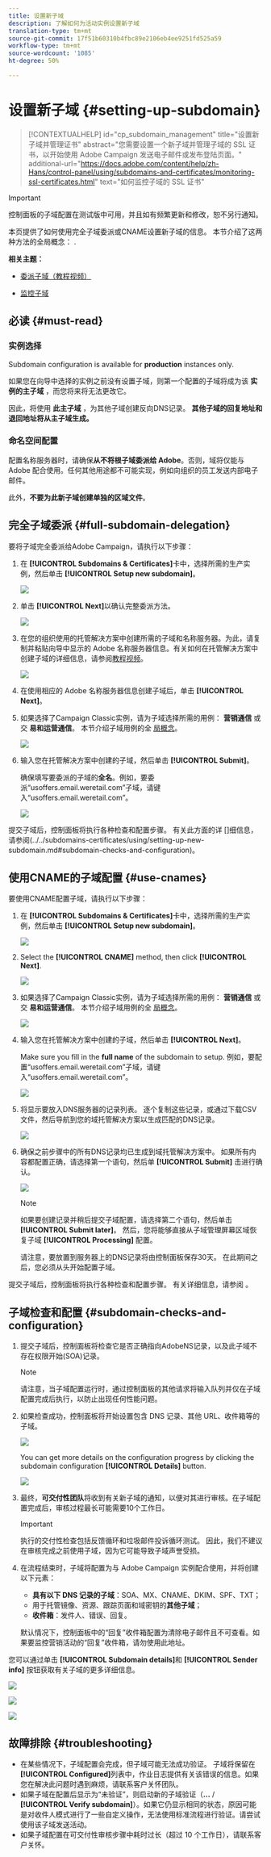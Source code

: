 ```yaml
---
title: 设置新子域
description: 了解如何为活动实例设置新子域
translation-type: tm+mt
source-git-commit: 17f51b60310b4fbc89e2106eb4ee9251fd525a59
workflow-type: tm+mt
source-wordcount: '1085'
ht-degree: 50%

---
```



# 设置新子域 {#setting-up-subdomain}

>[!CONTEXTUALHELP]
>id="cp_subdomain_management"
>title="设置新子域并管理证书"
>abstract="您需要设置一个新子域并管理子域的 SSL 证书，以开始使用 Adobe Campaign 发送电子邮件或发布登陆页面。"
>additional-url="https://docs.adobe.com/content/help/zh-Hans/control-panel/using/subdomains-and-certificates/monitoring-ssl-certificates.html" text="如何监控子域的 SSL 证书"

>[!IMPORTANT]
>
>控制面板的子域配置在测试版中可用，并且如有频繁更新和修改，恕不另行通知。

本页提供了如何使用完全子域委派或CNAME设置新子域的信息。 本节介绍了这两种方法的全局概念： [](../../subdomains-certificates/using/subdomains-branding.md).

**相关主题：**

* [委派子域（教程视频）](https://docs.adobe.com/content/help/en/campaign-learn/campaign-standard-tutorials/administrating/control-panel/subdomain-delegation.html)

* [监控子域](../../subdomains-certificates/using/monitoring-subdomains.md)

## 必读 {#must-read}

### 实例选择

Subdomain configuration is available for **production** instances only.

如果您在向导中选择的实例之前没有设置子域，则第一个配置的子域将成为该 **实例的主子域** ，而您将来将无法更改它。

因此，将使用 **此主子域** ，为其他子域创建反向DNS记录。 **其他子域的回复地址和退回地址将从主子域生成。**

### 命名空间配置

配置名称服务器时，请确保&#x200B;**从不将根子域委派给 Adobe**。否则，域将仅能与 Adobe 配合使用。任何其他用途都不可能实现，例如向组织的员工发送内部电子邮件。

此外，**不要为此新子域创建单独的区域文件**。

## 完全子域委派 {#full-subdomain-delegation}

要将子域完全委派给Adobe Campaign，请执行以下步骤：

1. 在 **[!UICONTROL Subdomains & Certificates]**&#x200B;卡中，选择所需的生产实例，然后单击 **[!UICONTROL Setup new subdomain]**。

   ![](assets/subdomain1.png)

1. 单击 **[!UICONTROL Next]**&#x200B;以确认完整委派方法。

   ![](assets/subdomain3.png)

1. 在您的组织使用的托管解决方案中创建所需的子域和名称服务器。为此，请复制并粘贴向导中显示的 Adobe 名称服务器信息。有关如何在托管解决方案中创建子域的详细信息，请参阅[教程视频](https://video.tv.adobe.com/v/30175?captions=chi_hans)。

   ![](assets/subdomain4.png)

1. 在使用相应的 Adobe 名称服务器信息创建子域后，单击 **[!UICONTROL Next]**。

1. 如果选择了Campaign Classic实例，请为子域选择所需的用例： **营销通信** 或交 **易和运营通信**。 本节介绍子域用例的全 [局概念](../../subdomains-certificates/using/subdomains-branding.md#about-subdomains-use-cases)。

   ![](assets/subdomain5.png)

1. 输入您在托管解决方案中创建的子域，然后单击 **[!UICONTROL Submit]**。

   确保填写要委派的子域的&#x200B;**全名**。例如，要委派“usoffers.email.weretail.com”子域，请键入“usoffers.email.weretail.com”。

   ![](assets/subdomain6.png)

提交子域后，控制面板将执行各种检查和配置步骤。 有关此方面的详 []细信息，请参阅(../../subdomains-certificates/using/setting-up-new-subdomain.md#subdomain-checks-and-configuration)。

## 使用CNAME的子域配置 {#use-cnames}

要使用CNAME配置子域，请执行以下步骤：

1. 在 **[!UICONTROL Subdomains & Certificates]**&#x200B;卡中，选择所需的生产实例，然后单击 **[!UICONTROL Setup new subdomain]**。

   ![](assets/subdomain1.png)

1. Select the **[!UICONTROL CNAME]** method, then click **[!UICONTROL Next]**.

   ![](assets/cname-method-selection.png)

1. 如果选择了Campaign Classic实例，请为子域选择所需的用例： **营销通信** 或交 **易和运营通信**。 本节介绍子域用例的全 [局概念](../../subdomains-certificates/using/subdomains-branding.md#about-subdomains-use-cases)。

   ![](assets/cname-use-case.png)

1. 输入您在托管解决方案中创建的子域，然后单击 **[!UICONTROL Next]**。

   Make sure you fill in the **full name** of the subdomain to setup. 例如，要配置“usoffers.email.weretail.com”子域，请键入“usoffers.email.weretail.com”。

   ![](assets/cname-submit.png)

1. 将显示要放入DNS服务器的记录列表。 逐个复制这些记录，或通过下载CSV文件，然后导航到您的域托管解决方案以生成匹配的DNS记录。

   ![](assets/cname-generate-record.png)

1. 确保之前步骤中的所有DNS记录均已生成到域托管解决方案中。 如果所有内容都配置正确，请选择第一个语句，然后单 **[!UICONTROL Submit]** 击进行确认。

   ![](assets/cname-confirmation.png)

   >[!NOTE]
   >
   >如果要创建记录并稍后提交子域配置，请选择第二个语句，然后单击 **[!UICONTROL Submit later]**。 然后，您将能够直接从子域管理屏幕区域恢复子域 **[!UICONTROL Processing]** 配置。
   >
   >请注意，要放置到服务器上的DNS记录将由控制面板保存30天。 在此期间之后，您必须从头开始配置子域。

提交子域后，控制面板将执行各种检查和配置步骤。 有关详细信息，请参阅 [](../../subdomains-certificates/using/setting-up-new-subdomain.md#subdomain-checks-and-configuration)。

## 子域检查和配置 {#subdomain-checks-and-configuration}

1. 提交子域后，控制面板将检查它是否正确指向AdobeNS记录，以及此子域不存在权限开始(SOA)记录。

   >[!NOTE]
   >
   >请注意，当子域配置运行时，通过控制面板的其他请求将输入队列并仅在子域配置完成后执行，以防止出现任何性能问题。

1. 如果检查成功，控制面板将开始设置包含 DNS 记录、其他 URL、收件箱等的子域。

   ![](assets/subdomain7.png)

   You can get more details on the configuration progress by clicking the subdomain configuration **[!UICONTROL Details]** button.

   ![](assets/subdomain_audit.png)

1. 最终，**可交付性团队**&#x200B;将收到有关新子域的通知，以便对其进行审核。在子域配置完成后，审核过程最长可能需要10个工作日。

   >[!IMPORTANT]
   >
   >执行的交付性检查包括反馈循环和垃圾邮件投诉循环测试。 因此，我们不建议在审核完成之前使用子域，因为它可能导致子域声誉受损。

1. 在流程结束时，子域将配置为与 Adobe Campaign 实例配合使用，并将创建以下元素：

   * **具有以下 DNS 记录的子域**：SOA、MX、CNAME、DKIM、SPF、TXT；
   * 用于托管镜像、资源、跟踪页面和域密钥的&#x200B;**其他子域**；
   * **收件箱**：发件人、错误、回复。

   默认情况下，控制面板中的“回复”收件箱配置为清除电子邮件且不可查看。如果要监控营销活动的“回复”收件箱，请勿使用此地址。

您可以通过单击 **[!UICONTROL Subdomain details]**&#x200B;和 **[!UICONTROL Sender info]** 按钮获取有关子域的更多详细信息。

![](assets/detail_buttons.png)

![](assets/subdomain_details.png)

![](assets/sender_info.png)

## 故障排除 {#troubleshooting}

* 在某些情况下，子域配置会完成，但子域可能无法成功验证。 子域将保留在&#x200B;**[!UICONTROL Configured]**&#x200B;列表中，作业日志提供有关该错误的信息。如果您在解决此问题时遇到麻烦，请联系客户关怀团队。
* 如果子域在配置后显示为“未验证”，则启动新的子域验证（**...** / **[!UICONTROL Verify subdomain]**）。如果它仍显示相同的状态，原因可能是对收件人模式进行了一些自定义操作，无法使用标准流程进行验证。请尝试使用该子域发送活动。
* 如果子域配置在可交付性审核步骤中耗时过长（超过 10 个工作日），请联系客户关怀。
